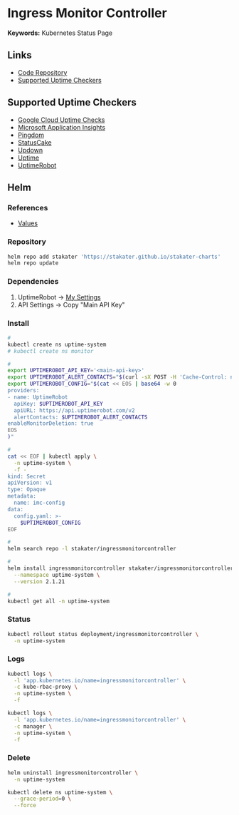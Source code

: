 # Ingress Monitor Controller

**Keywords:** Kubernetes Status Page

## Links

- [Code Repository](https://github.com/stakater/IngressMonitorController)
- [Supported Uptime Checkers](https://github.com/stakater/IngressMonitorController#supported-uptime-checkers)

## Supported Uptime Checkers

- [Google Cloud Uptime Checks]()
- [Microsoft Application Insights]()
- [Pingdom](https://pingdom.com)
- [StatusCake](https://statuscake.com)
- [Updown](https://updown.io)
- [Uptime](https://uptime.com)
- [UptimeRobot](/uptimerobot/README.md)

## Helm

### References

- [Values](https://github.com/stakater/IngressMonitorController/tree/master/charts/ingressmonitorcontroller#chart-values)

### Repository

```sh
helm repo add stakater 'https://stakater.github.io/stakater-charts'
helm repo update
```

### Dependencies

1. UptimeRobot -> [My Settings](https://uptimerobot.com/dashboard#mySettings)
2. API Settings -> Copy "Main API Key"

### Install

<!--
export UPTIMEROBOT_EMAIL='<email>'
select(.friendly_name == '"${UPTIMEROBOT_EMAIL}"')
-->

```sh
#
kubectl create ns uptime-system
# kubectl create ns monitor

#
export UPTIMEROBOT_API_KEY='<main-api-key>'
export UPTIMEROBOT_ALERT_CONTACTS="$(curl -sX POST -H 'Cache-Control: no-cache' -H 'Content-Type: application/x-www-form-urlencoded' -d 'api_key='"${UPTIMEROBOT_API_KEY}"'&format=json' 'https://api.uptimerobot.com/v2/getAlertContacts' | jq -r '.alert_contacts[] | .id')"
export UPTIMEROBOT_CONFIG="$(cat << EOS | base64 -w 0
providers:
- name: UptimeRobot
  apiKey: $UPTIMEROBOT_API_KEY
  apiURL: https://api.uptimerobot.com/v2
  alertContacts: $UPTIMEROBOT_ALERT_CONTACTS
enableMonitorDeletion: true
EOS
)"

#
cat << EOF | kubectl apply \
  -n uptime-system \
  -f -
kind: Secret
apiVersion: v1
type: Opaque
metadata:
  name: imc-config
data:
  config.yaml: >-
    $UPTIMEROBOT_CONFIG
EOF

#
helm search repo -l stakater/ingressmonitorcontroller

#
helm install ingressmonitorcontroller stakater/ingressmonitorcontroller \
  --namespace uptime-system \
  --version 2.1.21

#
kubectl get all -n uptime-system
```

### Status

```sh
kubectl rollout status deployment/ingressmonitorcontroller \
  -n uptime-system
```

### Logs

```sh
kubectl logs \
  -l 'app.kubernetes.io/name=ingressmonitorcontroller' \
  -c kube-rbac-proxy \
  -n uptime-system \
  -f

kubectl logs \
  -l 'app.kubernetes.io/name=ingressmonitorcontroller' \
  -c manager \
  -n uptime-system \
  -f
```

<!-- ### Endpoint Monitor

#### UptimeRobot

```sh
cat << EOF | kubectl apply \
  -f -
apiVersion: endpointmonitor.stakater.com/v1alpha1
kind: EndpointMonitor
metadata:
  name: app
spec:
  forceHttps: true
  url: https://app.domain.tld
  uptimeRobotConfig:
    interval: 60
    alertContacts: "[alert-contact]"
    monitorType: https
    keywordValue: "200"
EOF
``` -->

### Delete

```sh
helm uninstall ingressmonitorcontroller \
  -n uptime-system

kubectl delete ns uptime-system \
  --grace-period=0 \
  --force
```
